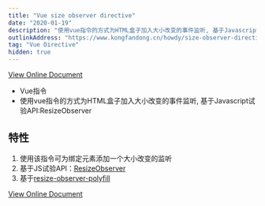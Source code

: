 ```yaml
---
title: "Vue size observer directive"
date: "2020-01-19"
description: "使用vue指令的方式为HTML盒子加入大小改变的事件监听, 基于Javascript试验API:ResizeObserver"
outlinkAddress: "https://www.kongfandong.cn/howdy/size-observer-directive"
tag: "Vue Directive"
hidden: true
---
```


[View Online Document](https://www.kongfandong.cn/howdy/size-observer-directive)

+ Vue指令
+ 使用vue指令的方式为HTML盒子加入大小改变的事件监听, 基于Javascript试验API:ResizeObserver

## 特性
1. 使用该指令可为绑定元素添加一个大小改变的监听
2. 基于JS试验API：[ResizeObserver](https://developer.mozilla.org/en-US/docs/Web/API/Resize_Observer_API)
3. 基于[resize-observer-polyfill](https://github.com/que-etc/resize-observer-polyfill)

[View Online Document](https://www.kongfandong.cn/howdy/size-observer-directive)